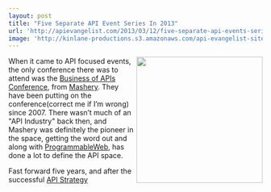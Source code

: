 ```yaml
---
layout: post
title: "Five Separate API Event Series In 2013"
url: 'http://apievangelist.com/2013/03/12/five-separate-api-events-series-in-2013/'
image: 'http://kinlane-productions.s3.amazonaws.com/api-evangelist-site/blog/tag-cloud-api-conference.png'
---
```


<img class="c1" src="https://s3.amazonaws.com/kinlane-productions/events/tag-cloud-api-conference.png" alt="" width="250" align="right" />

When it came to API focused events, the only conference there was to attend was the [Business of APIs Conference][1], from [Mashery][2]. They have been putting on the conference(correct me if I’m wrong) since 2007. There wasn’t much of an "API Industry" back then, and Mashery was definitely the pioneer in the space, getting the word out and along with [ProgrammableWeb][3], has done a lot to define the API space.

Fast forward five years, and after the successful [API Strategy ][4]

   [1]: http://apiconference.com/ (Business of APIs Conference)
   [2]: http://mashery.com (Mashery)
   [3]: http://programmableweb.com (ProgrammableWeb)
   [4]: http://www.apistrategyconference.com/
